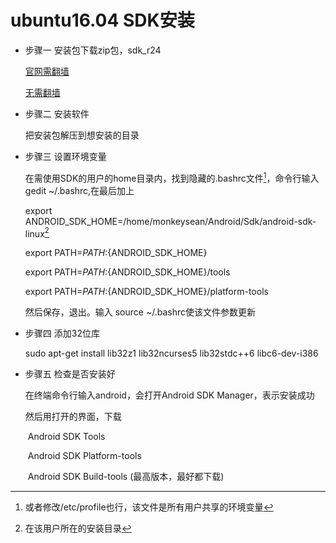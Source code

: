 # ubuntu16.04 SDK安装

- 步骤一 安装包下载zip包，sdk_r24

  [官网需翻墙](https://developer.android.com/studio/index.html)

  [无需翻墙](http://www.androiddevtools.cn/)

- 步骤二 安装软件

  把安装包解压到想安装的目录

- 步骤三 设置环境变量

  在需使用SDK的用户的home目录内，找到隐藏的.bashrc文件[^1]，命令行输入gedit ~/.bashrc,在最后加上

  export ANDROID_SDK_HOME=/home/monkeysean/Android/Sdk/android-sdk-linux[^2]

  export PATH=$PATH:${ANDROID_SDK_HOME}

  export PATH=$PATH:${ANDROID_SDK_HOME}/tools

  export PATH=$PATH:${ANDROID_SDK_HOME}/platform-tools

  然后保存，退出。输入 source ~/.bashrc使该文件参数更新

  [^1]: 或者修改/etc/profile也行，该文件是所有用户共享的环境变量
  [^2]: 在该用户所在的安装目录

- 步骤四 添加32位库

  sudo apt-get install lib32z1 lib32ncurses5  lib32stdc++6  libc6-dev-i386

- 步骤五 检查是否安装好

  在终端命令行输入android，会打开Android SDK Manager，表示安装成功

  然后用打开的界面，下载

  ​      Android SDK Tools

  ​    Android SDK Platform-tools

  ​    Android SDK Build-tools (最高版本，最好都下载)  